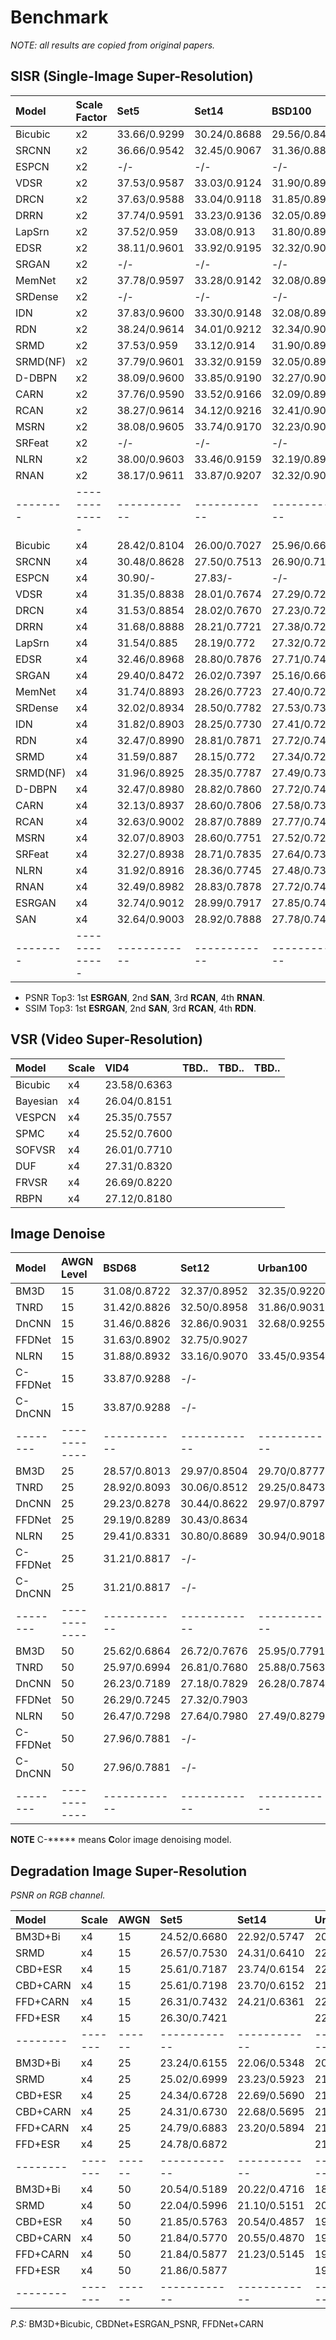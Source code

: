 # Benchmark
_NOTE: all results are copied from original papers._

## SISR (Single-Image Super-Resolution) 

|Model   |Scale Factor | Set5       | Set14      | BSD100     | Urban100   |
|:-------|:------------|:-----------|:-----------|:-----------|:-----------|
|Bicubic |     x2      |33.66/0.9299|30.24/0.8688|29.56/0.8431|26.88/0.8403|
|SRCNN   |     x2      |36.66/0.9542|32.45/0.9067|31.36/0.8879|29.50/0.8946|
|ESPCN   |     x2      |    -/-     |    -/-     |    -/-     |    -/-     |
|VDSR    |     x2      |37.53/0.9587|33.03/0.9124|31.90/0.8960|30.76/0.9140|
|DRCN    |     x2      |37.63/0.9588|33.04/0.9118|31.85/0.8942|30.75/0.9133|
|DRRN    |     x2      |37.74/0.9591|33.23/0.9136|32.05/0.8973|31.23/0.9188|
|LapSrn  |     x2      |37.52/0.959 |33.08/0.913 |31.80/0.895 |30.41/0.910 |
|EDSR    |     x2      |38.11/0.9601|33.92/0.9195|32.32/0.9013|32.93/0.9351|
|SRGAN   |     x2      |    -/-     |    -/-     |    -/-     |    -/-     |
|MemNet  |     x2      |37.78/0.9597|33.28/0.9142|32.08/0.8978|31.31/0.9195|
|SRDense |     x2      |    -/-     |    -/-     |    -/-     |    -/-     |
|IDN     |     x2      |37.83/0.9600|33.30/0.9148|32.08/0.8985|31.27/0.9196|
|RDN     |     x2      |38.24/0.9614|34.01/0.9212|32.34/0.9017|32.89/0.9353|
|SRMD    |     x2      |37.53/0.959 |33.12/0.914 |31.90/0.896 |30.89/0.916 |
|SRMD(NF)|     x2      |37.79/0.9601|33.32/0.9159|32.05/0.8985|31.33/0.9204|
|D-DBPN  |     x2      |38.09/0.9600|33.85/0.9190|32.27/0.9000|32.55/0.9324|
|CARN    |     x2      |37.76/0.9590|33.52/0.9166|32.09/0.8978|31.51/0.9312|
|RCAN    |     x2      |38.27/0.9614|34.12/0.9216|32.41/0.9027|33.34/0.9384|
|MSRN    |     x2      |38.08/0.9605|33.74/0.9170|32.23/0.9013|32.22/0.9326|
|SRFeat  |     x2      |    -/-     |    -/-     |    -/-     |    -/-     |
|NLRN    |     x2      |38.00/0.9603|33.46/0.9159|32.19/0.8992|31.81/0.9249|
|RNAN    |     x2      |38.17/0.9611|33.87/0.9207|32.32/0.9014|32.73/0.9340|
|--------|-------------|------------|------------|------------|------------|
|Bicubic |     x4      |28.42/0.8104|26.00/0.7027|25.96/0.6675|23.14/0.6577|
|SRCNN   |     x4      |30.48/0.8628|27.50/0.7513|26.90/0.7101|24.52/0.7221|
|ESPCN   |     x4      |30.90/-     |27.83/-     |    -/-     |    -/-     |
|VDSR    |     x4      |31.35/0.8838|28.01/0.7674|27.29/0.7251|25.18/0.7524|
|DRCN    |     x4      |31.53/0.8854|28.02/0.7670|27.23/0.7233|25.14/0.7510|
|DRRN    |     x4      |31.68/0.8888|28.21/0.7721|27.38/0.7284|25.44/0.7638|
|LapSrn  |     x4      |31.54/0.885 |28.19/0.772 |27.32/0.728 |25.21/0.756 |
|EDSR    |     x4      |32.46/0.8968|28.80/0.7876|27.71/0.7420|26.64/0.8033|
|SRGAN   |     x4      |29.40/0.8472|26.02/0.7397|25.16/0.6688|    -/-     |
|MemNet  |     x4      |31.74/0.8893|28.26/0.7723|27.40/0.7281|25.50/0.7630|
|SRDense |     x4      |32.02/0.8934|28.50/0.7782|27.53/0.7337|26.05/0.7819|
|IDN     |     x4      |31.82/0.8903|28.25/0.7730|27.41/0.7297|25.41/0.7632|
|RDN     |     x4      |32.47/0.8990|28.81/0.7871|27.72/0.7419|26.61/0.8028|
|SRMD    |     x4      |31.59/0.887 |28.15/0.772 |27.34/0.728 |25.34/0.761 |
|SRMD(NF)|     x4      |31.96/0.8925|28.35/0.7787|27.49/0.7337|25.68/0.7731|
|D-DBPN  |     x4      |32.47/0.8980|28.82/0.7860|27.72/0.7400|26.38/0.7946|
|CARN    |     x4      |32.13/0.8937|28.60/0.7806|27.58/0.7349|26.07/0.7837|
|RCAN    |     x4      |32.63/0.9002|28.87/0.7889|27.77/0.7436|26.82/0.8087|
|MSRN    |     x4      |32.07/0.8903|28.60/0.7751|27.52/0.7273|26.04/0.7896|
|SRFeat  |     x4      |32.27/0.8938|28.71/0.7835|27.64/0.7378|    -/-     |
|NLRN    |     x4      |31.92/0.8916|28.36/0.7745|27.48/0.7306|25.79/0.7729|
|RNAN    |     x4      |32.49/0.8982|28.83/0.7878|27.72/0.7421|26.61/0.8023|
|ESRGAN  |     x4      |32.74/0.9012|28.99/0.7917|27.85/0.7455|27.03/0.8153|
|SAN     |     x4      |32.64/0.9003|28.92/0.7888|27.78/0.7436|26.69/0.8068|
|--------|-------------|------------|------------|------------|------------|

- PSNR Top3: 1st **ESRGAN**, 2nd **SAN**, 3rd **RCAN**, 4th **RNAN**.
- SSIM Top3: 1st **ESRGAN**, 2nd **SAN**, 3rd **RCAN**, 4th **RDN**.

## VSR (Video Super-Resolution)
|Model   |Scale| VID4       | TBD..      | TBD..      | TBD..      |
|:-------|:----|:-----------|:-----------|:-----------|:-----------|
|Bicubic |x4   |23.58/0.6363| | | |
|Bayesian|x4   |26.04/0.8151| | | |
|VESPCN  |x4   |25.35/0.7557| | | |
|SPMC    |x4   |25.52/0.7600| | | |
|SOFVSR  |x4   |26.01/0.7710| | | |
|DUF     |x4   |27.31/0.8320| | | |
|FRVSR   |x4   |26.69/0.8220| | | |
|RBPN    |x4   |27.12/0.8180| | | |

## Image Denoise
|Model   | AWGN Level | BSD68      | Set12      | Urban100   |
|:-------|:-----------|:-----------|:-----------|:-----------|
|BM3D    |     15     |31.08/0.8722|32.37/0.8952|32.35/0.9220|
|TNRD    |     15     |31.42/0.8826|32.50/0.8958|31.86/0.9031|
|DnCNN   |     15     |31.46/0.8826|32.86/0.9031|32.68/0.9255|
|FFDNet  |     15     |31.63/0.8902|32.75/0.9027|
|NLRN    |     15     |31.88/0.8932|33.16/0.9070|33.45/0.9354|
|C-FFDNet|     15     |33.87/0.9288|    -/-     |
|C-DnCNN |     15     |33.87/0.9288|    -/-     |
|--------|------------|------------|------------|------------|
|BM3D    |     25     |28.57/0.8013|29.97/0.8504|29.70/0.8777|
|TNRD    |     25     |28.92/0.8093|30.06/0.8512|29.25/0.8473|
|DnCNN   |     25     |29.23/0.8278|30.44/0.8622|29.97/0.8797|
|FFDNet  |     25     |29.19/0.8289|30.43/0.8634|
|NLRN    |     25     |29.41/0.8331|30.80/0.8689|30.94/0.9018|
|C-FFDNet|     25     |31.21/0.8817|    -/-     |
|C-DnCNN |     25     |31.21/0.8817|    -/-     |
|--------|------------|------------|------------|------------|
|BM3D    |     50     |25.62/0.6864|26.72/0.7676|25.95/0.7791|
|TNRD    |     50     |25.97/0.6994|26.81/0.7680|25.88/0.7563|
|DnCNN   |     50     |26.23/0.7189|27.18/0.7829|26.28/0.7874|
|FFDNet  |     50     |26.29/0.7245|27.32/0.7903|
|NLRN    |     50     |26.47/0.7298|27.64/0.7980|27.49/0.8279|
|C-FFDNet|     50     |27.96/0.7881|    -/-     |
|C-DnCNN |     50     |27.96/0.7881|    -/-     |
|--------|------------|------------|------------|------------|

**NOTE** C-***** means **C**olor image denoising model. 

## Degradation Image Super-Resolution
*PSNR on RGB channel.*

|Model   | Scale | AWGN | Set5       | Set14      | Urban100   | BSD100     |
|:-------|:------|:-----|:-----------|:-----------|:-----------|:-----------|
|BM3D+Bi |   x4  | 15   |24.52/0.6680|22.92/0.5747|20.93/0.5600|23.28/0.5556|
|SRMD    |   x4  | 15   |26.57/0.7530|24.31/0.6410|22.54/0.6538|24.46/0.6183|
|CBD+ESR |   x4  | 15   |25.61/0.7187|23.74/0.6154|22.01/0.6275|24.10/0.6001|
|CBD+CARN|   x4  | 15   |25.61/0.7198|23.70/0.6152|21.94/0.6250|24.09/0.5999|
|FFD+CARN|   x4  | 15   |26.31/0.7432|24.21/0.6361|22.43/0.6477|24.38/0.6154|
|FFD+ESR |   x4  | 15   |26.30/0.7421|            |22.53/0.6521|24.39/0.6159|
|--------|-------|------|------------|------------|------------|------------|
|BM3D+Bi |   x4  | 25   |23.24/0.6155|22.06/0.5348|20.33/0.5254|22.47/0.5194|
|SRMD    |   x4  | 25   |25.02/0.6999|23.23/0.5923|21.78/0.6124|23.60/0.5765|
|CBD+ESR |   x4  | 25   |24.34/0.6728|22.69/0.5690|21.18/0.5817|23.24/0.5602|
|CBD+CARN|   x4  | 25   |24.31/0.6730|22.68/0.5695|21.13/0.5805|23.24/0.5604|
|FFD+CARN|   x4  | 25   |24.79/0.6883|23.20/0.5894|21.60/0.6026|23.51/0.5729|
|FFD+ESR |   x4  | 25   |24.78/0.6872|            |21.65/0.6043|23.51/0.5731|
|--------|-------|------|------------|------------|------------|------------|
|BM3D+Bi |   x4  | 50   |20.54/0.5189|20.22/0.4716|18.90/0.4613|20.85/0.4635|
|SRMD    |   x4  | 50   |22.04/0.5996|21.10/0.5151|20.12/0.5345|21.85/0.5066|
|CBD+ESR |   x4  | 50   |21.85/0.5763|20.54/0.4857|19.59/0.4964|21.63/0.4899|
|CBD+CARN|   x4  | 50   |21.84/0.5770|20.55/0.4870|19.58/0.4967|21.64/0.4910|
|FFD+CARN|   x4  | 50   |21.84/0.5877|21.23/0.5145|19.91/0.5216|21.76/0.5013|
|FFD+ESR |   x4  | 50   |21.86/0.5877|            |19.93/0.5220|21.77/0.5014|
|--------|-------|------|------------|------------|------------|------------|

*P.S:* BM3D+Bicubic, CBDNet+ESRGAN_PSNR, FFDNet+CARN